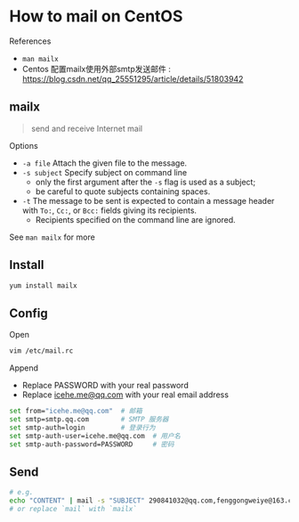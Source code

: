 # How to mail on CentOS

References

- `man mailx`
- Centos 配置mailx使用外部smtp发送邮件 : https://blog.csdn.net/qq_25551295/article/details/51803942

## mailx

> send and receive Internet mail

Options

- `-a file` Attach the given file to the message.
- `-s subject` Specify subject on command line
    - only the first argument after the `-s` flag is used as a subject;
    - be careful to quote subjects containing spaces.
- `-t` The message to be sent is expected to contain a message header with `To:`, `Cc:`, or `Bcc:` fields  giving  its recipients.
    - Recipients specified on the command line are ignored.

See `man mailx` for more

## Install

```bash
yum install mailx
```

## Config

Open

```bash
vim /etc/mail.rc
```

Append

- Replace PASSWORD with your real password
- Replace icehe.me@qq.com with your real email address

```bash
set from="icehe.me@qq.com"  # 邮箱
set smtp=smtp.qq.com        # SMTP 服务器
set smtp-auth=login         # 登录行为
set smtp-auth-user=icehe.me@qq.com  # 用户名
set smtp-auth-password=PASSWORD     # 密码
```

## Send

```bash
# e.g.
echo "CONTENT" | mail -s "SUBJECT" 290841032@qq.com,fenggongweiye@163.com
# or replace `mail` with `mailx`
```

